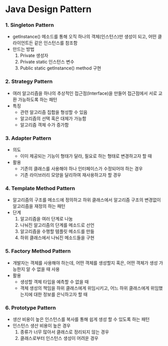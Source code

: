 # Java Design Pattern

### 1. Singleton Pattern

- getInstance() 메소드를 통해 오직 하나의 객체(인스턴스)만 생성이 되고, 어떤 클라이언트든 같은 인스턴스를 참조함
- 만드는 방법
  1. Private 생성자
  2. Private static 인스턴스 변수
  3. Public static getInstance() method 구현

### 2. Strategy Pattern

- 여러 알고리즘을 하나의 추상적인 접근점(Interface)을 만들어 접근점에서 서로 교환 가능하도록 하는 패턴
- 특징
  - 관련 알고리즘 집합을 형성할 수 있음
  - 알고리즘의 선택 혹은 대체가 가능함
  - 알고리즘 객체 수가 증가함

### 3. Adapter Pattern

- 의도
  - 이미 제공되는 기능이 형태가 달라, 필요로 하는 형태로 변경하고자 할 때
- 활용
  - 기존의 클래스를 사용해야 하나 인터페이스가 수정되어야 하는 경우
  - 기존 라이브러리 모양을 달리하여 재사용하고자 할 경우

### 4. Template Method Pattern

- 알고리즘의 구조를 메소드에 정의하고 하위 클래스에서 알고리즘 구조의 변경없이 알고리즘을 재정의 하는 패턴
- 단계
  1. 알고리즘을 여러 단계로 나눔
  2. 나눠진 알고리즘의 단계를 메소드로 선언
  3. 알고리즘을 수행할 템플릿 메소드를 만듦
  4. 하위 클래스에서 나눠진 메소드들을 구현

### 5. Factory Method Pattern

- 개발자는 객체를 사용해야 하는데, 어떤 객체를 생성할지 혹은, 어떤 객체가 생성 가능한지 알 수 없을 때 사용
- 활용
  - 생성할 객체 타입을 예측할 수 없을 때
  - 객체 생성의 책임을 하위 클래스에게 위임시키고, 어느 하위 클래스에게 위임했는지에 대한 정보를 은닉하고자 할 때

### 6. Prototype Pattern

- 생산 비용이 높은 인스턴스를 복사를 통해 쉽게 생성 할 수 있도록 하는 패턴
- 인스턴스 생산 비용이 높은 경우
  1. 종류가 너무 많아서 클래스로 정리되지 않는 경우
  2. 클래스로부터 인스턴스 생성이 어려운 경우
